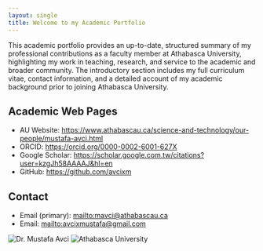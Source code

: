 ```yaml
---
layout: single
title: Welcome to my Academic Portfolio
---
```

This academic portfolio provides an up-to-date, structured summary of my professional contributions as a faculty member at Athabasca University, highlighting my work in teaching, research, and service to the academic and broader community. The introductory section includes my full curriculum vitae, contact information, and a detailed account of my academic background prior to joining Athabasca University.

## Academic Web Pages
- AU Website: <https://www.athabascau.ca/science-and-technology/our-people/mustafa-avci.html>
- ORCID: <https://orcid.org/0000-0002-6001-627X>
- Google Scholar: <https://scholar.google.com.tw/citations?user=kzgJh58AAAAJ&hl=en>
- GitHub: <https://github.com/avcixm>

## Contact
- Email (primary): <mailto:mavci@athabascau.ca>
- Email: <mailto:avcixmustafa@gmail.com>

<div class="home-media">
  <img src="{{ '/assets/images/me.jpg' | relative_url }}" alt="Dr. Mustafa Avci" class="home-photo">
  <img src="{{ '/assets/images/AU_background.png' | relative_url }}" alt="Athabasca University" class="home-au">
</div>
